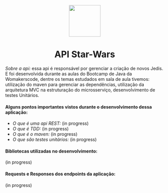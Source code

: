 <p align="center">
<img src="https://d33wubrfki0l68.cloudfront.net/3d218442b01b3bdbf82b739df4d07e450234bf9e/08a8f/assets/images/womakerscode-brand.png" height="100">
</p>
<h1 align="center">API Star-Wars</h1>
<p align="center">
</p>

<p> <i>Sobre a api: </i>
essa api é responsável por gerenciar a criação de novos Jedis. E foi desenvolvida durante as aulas do Bootcamp de Java da Womakerscode, dentre os temas estudados em sala de aula tivemos: utilização do maven para gerenciar as dependências, utilização da arquitetura MVC na estruturação do microsserviço, desenvolvimento de testes Unitários.
 </p>
 
 <h4>Alguns pontos importantes vistos durante o desenvolvimento dessa aplicação:</h4>
 <ul>
 
<li><i>O que é uma api REST: </i> (in progress)</li>

<li><i>O que é TDD: </i> (in progress)</li>

<li><i>O que é o maven: </i> (in progress)</li>
  
<li><i>O que são testes unitários: </i> (in progress)</li>

</ul>
 <h4>Bibliotecas utilizadas no desenvolvimento:</h4>
 (in progress)
 
 </br>
 <h4>Requests e Responses dos endpoints da aplicação:</h4>
 (in progress)
